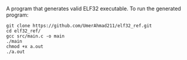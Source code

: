 A program that generates valid ELF32 executable.
To run the generated program:

```
git clone https://github.com/UmerAhmad211/elf32_ref.git
cd elf32_ref/
gcc src/main.c -o main
./main
chmod +x a.out
./a.out
```
